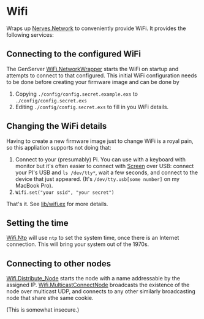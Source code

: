 # Wifi

Wraps up [Nerves.Network](https://github.com/nerves-project/nerves_network) to conveniently provide WiFi. It provides the following services:

## Connecting to the configured WiFi

The GenServer [WiFi.NetworkWrapper](lib/wifi/network_wrapper.ex) starts the WiFi on startup and attempts to connect to that configured. This initial WiFi configuration needs to be done before creating your firmware image and can be done by

1. Copying `./config/config.secret.example.exs` to `./config/config.secret.exs`
2. Editing `./config/config.secret.exs` to fill in you WiFi details.

## Changing the WiFi details

Having to create a new firmware image just to change WiFi is a royal pain, so this appliation supports not doing that:

1. Connect to your (presumably) Pi. You can use with a keyboard with monitor but it's often easier to connect with [Screen](https://linux.die.net/man/1/screen) over USB:  connect your PI's USB and `ls /dev/tty*`, wait a few seconds, and connect to the device that just appeared. (It's `/dev/tty.usb[some number]` on my MacBook Pro).
1. `Wifi.set("your ssid", "your secret")`

That's it. See [lib/wifi.ex](lib/wifi.ex) for more details.

## Setting the time

[Wifi.Ntp](/lib/wifi/ntp.ex) will use `ntp` to set the system time, once there is an Internet connection. This will bring your system out of the 1970s.

## Connecting to other nodes

[Wifi.Distribute_Node](lib/wifi/distribute_node.ex) starts the node with a name addressable by the assigned IP. [Wifi.MulticastConnectNode](lib/wifi/muticast_connect_node.ex) broadcasts the existence of the node over multicast UDP, and connects to any other similarly broadcasting node that share sthe same cookie.

(This is somewhat insecure.)
